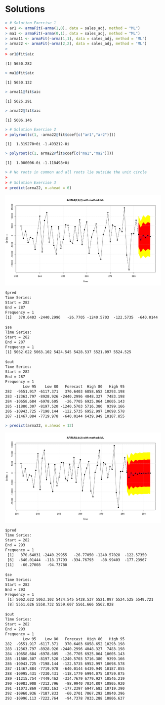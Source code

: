 # Solutions




```r
> # Solution Exercise 1
> ar1 <- armaFit(~arma(1,0), data = sales_adj, method = "ML")
> ma1 <- armaFit(~arma(0,1), data = sales_adj, method = "ML")
> arma11 <- armaFit(~arma(1,1), data = sales_adj, method = "ML")
> arma22 <- armaFit(~arma(2,2), data = sales_adj, method = "ML")
> 
> ar1@fit$aic
```

```
[1] 5650.282
```

```r
> ma1@fit$aic
```

```
[1] 5650.132
```

```r
> arma11@fit$aic
```

```
[1] 5625.291
```

```r
> arma22@fit$aic
```

```
[1] 5606.146
```

```r
> # Solution Exercise 2
> polyroot(c(1, -arma22@fit$coef[c("ar1","ar2")]))
```

```
[1]  1.319270+0i -1.493212-0i
```

```r
> polyroot(c(1, arma22@fit$coef[c("ma1","ma2")]))
```

```
[1]  1.000006-0i -1.118498+0i
```

```r
> # No roots in common and all roots lie outside the unit circle
> 
> # Solution Exercise 3
> predict(arma22, n.ahead = 6)
```

<img src="figure/unnamed-chunk-1-1.png" title="plot of chunk unnamed-chunk-1" alt="plot of chunk unnamed-chunk-1" style="display: block; margin: auto;" />

```
$pred
Time Series:
Start = 282 
End = 287 
Frequency = 1 
[1]   370.6403 -2440.2996   -26.7705 -1240.5703  -122.5735  -640.0144

$se
Time Series:
Start = 282 
End = 287 
Frequency = 1 
[1] 5062.622 5063.102 5424.545 5428.537 5521.097 5524.525

$out
Time Series:
Start = 282 
End = 287 
Frequency = 1 
        Low 95    Low 80   Forecast  High 80   High 95
282  -9551.917 -6117.371   370.6403 6858.652 10293.198
283 -12363.797 -8928.926 -2440.2996 4048.327  7483.198
284 -10658.684 -6978.605   -26.7705 6925.064 10605.143
285 -11880.307 -8197.520 -1240.5703 5716.380  9399.166
286 -10943.725 -7198.144  -122.5735 6952.997 10698.578
287 -11467.884 -7719.978  -640.0144 6439.949 10187.855
```

```r
> predict(arma22, n.ahead = 12)
```

<img src="figure/unnamed-chunk-1-2.png" title="plot of chunk unnamed-chunk-1" alt="plot of chunk unnamed-chunk-1" style="display: block; margin: auto;" />

```
$pred
Time Series:
Start = 282 
End = 293 
Frequency = 1 
 [1]   370.64031 -2440.29955   -26.77050 -1240.57028  -122.57350
 [6]  -640.01444  -118.17793  -334.76793   -88.99403  -177.23967
[11]   -60.27008   -94.73780

$se
Time Series:
Start = 282 
End = 293 
Frequency = 1 
 [1] 5062.622 5063.102 5424.545 5428.537 5521.097 5524.525 5549.721
 [8] 5551.626 5558.732 5559.607 5561.666 5562.028

$out
Time Series:
Start = 282 
End = 293 
Frequency = 1 
        Low 95    Low 80   Forecast  High 80   High 95
282  -9551.917 -6117.371   370.6403 6858.652 10293.198
283 -12363.797 -8928.926 -2440.2996 4048.327  7483.198
284 -10658.684 -6978.605   -26.7705 6925.064 10605.143
285 -11880.307 -8197.520 -1240.5703 5716.380  9399.166
286 -10943.725 -7198.144  -122.5735 6952.997 10698.578
287 -11467.884 -7719.978  -640.0144 6439.949 10187.855
288 -10995.431 -7230.431  -118.1779 6994.075 10759.075
289 -11215.754 -7449.462  -334.7679 6779.927 10546.219
290 -10983.908 -7212.796   -88.9940 7034.807 10805.920
291 -11073.869 -7302.163  -177.2397 6947.683 10719.390
292 -10960.936 -7187.833   -60.2701 7067.292 10840.396
293 -10996.113 -7222.764   -94.7378 7033.288 10806.637
```
